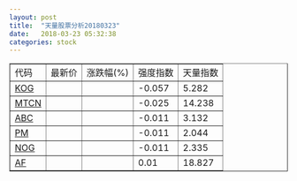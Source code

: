 ```yaml
---
layout: post
title:  "天量股票分析20180323"
date:   2018-03-23 05:32:38
categories: stock
---
```

<script type="text/javascript">
var stockList = []
stockList.push('gb_kog');
stockList.push('gb_mtcn');
stockList.push('gb_abc');
stockList.push('gb_pm');
stockList.push('gb_nog');
stockList.push('gb_af');
</script>

<table border="1">
 <tr>
  <td>代码</td>
  <td>最新价</td>
  <td>涨跌幅(%)</td>
 <td>强度指数</td>
 <td>天量指数</td>
</tr>
  <tr id="kog"><td><a href="http://stock.finance.sina.com.cn/usstock/quotes/KOG.html" target="_blank">KOG</a></td><td></td><td></td><td>-0.057</td><td>5.282</td></tr>
  <tr id="mtcn"><td><a href="http://stock.finance.sina.com.cn/usstock/quotes/MTCN.html" target="_blank">MTCN</a></td><td></td><td></td><td>-0.025</td><td>14.238</td></tr>
  <tr id="abc"><td><a href="http://stock.finance.sina.com.cn/usstock/quotes/ABC.html" target="_blank">ABC</a></td><td></td><td></td><td>-0.011</td><td>3.132</td></tr>
  <tr id="pm"><td><a href="http://stock.finance.sina.com.cn/usstock/quotes/PM.html" target="_blank">PM</a></td><td></td><td></td><td>-0.011</td><td>2.044</td></tr>
  <tr id="nog"><td><a href="http://stock.finance.sina.com.cn/usstock/quotes/NOG.html" target="_blank">NOG</a></td><td></td><td></td><td>-0.011</td><td>2.335</td></tr>
  <tr id="af"><td><a href="http://stock.finance.sina.com.cn/usstock/quotes/AF.html" target="_blank">AF</a></td><td></td><td></td><td>0.01</td><td>18.827</td></tr>
</table>

